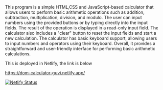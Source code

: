 This program is a simple HTML,CSS and JavaScript-based calculator that allows users to perform basic arithmetic operations such as addition, subtraction, multiplication, 
division, and modulo. The user can input numbers using the provided buttons or by typing directly into the input fields. The result of the operation is displayed in a read-only input field.
The calculator also includes a "clear" button to reset the input fields and start a new calculation. The calculator has basic keyboard support, allowing users to input numbers and operators using their keyboard.
Overall, it provides a straightforward and user-friendly interface for performing basic arithmetic calculations.

This is deployed in Netlify, the link is below

https://dom-calculator-guvi.netlify.app/

[![Netlify Status](https://api.netlify.com/api/v1/badges/0b27f549-e47d-4385-a773-ef3f850be2aa/deploy-status)](https://app.netlify.com/sites/dom-calculator-guvi/deploys)
